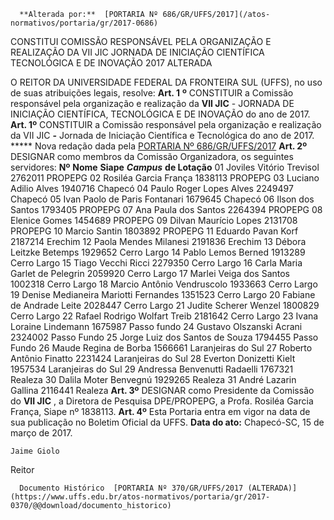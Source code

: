       **Alterada por:**  [PORTARIA Nº 686/GR/UFFS/2017](/atos-normativos/portaria/gr/2017-0686) 

   CONSTITUI COMISSÃO RESPONSÁVEL PELA ORGANIZAÇÃO E REALIZAÇÃO DA VII JIC JORNADA DE INICIAÇÃO CIENTÍFICA TECNOLÓGICA E DE INOVAÇÃO 2017 ALTERADA  

 O REITOR DA UNIVERSIDADE FEDERAL DA FRONTEIRA SUL (UFFS), no uso de suas atribuições legais, resolve:    **Art. 1**  **º**  CONSTITUIR a Comissão responsável pela organização e realização da **VII JIC** - JORNADA DE INICIAÇÃO CIENTÍFICA, TECNOLÓGICA E DE INOVAÇÃO do ano de 2017.  **Art. 1º** CONSTITUIR a Comissão responsável pela organização e realização da VII JIC **-** Jornada de Iniciação Científica e Tecnológica do ano de 2017. ***** Nova redação dada pela [PORTARIA Nº 686/GR/UFFS/2017](https://www.uffs.edu.br/atos-normativos/portaria/gr/2017-0686)    **Art. 2º** DESIGNAR como membros da Comissão Organizadora, os seguintes servidores:     **Nº**    **Nome**    **Siape**     ***Campus***  **de Lotação**      01   Joviles Vitório Trevisol   2762011   PROPEPG     02   Rosiléa Garcia França   1838113   PROPEPG     03   Luciano Adilio Alves   1940716   Chapecó     04   Paulo Roger Lopes Alves   2249497   Chapecó     05   Ivan Paolo de Paris Fontanari   1679645   Chapecó     06   Ilson dos Santos   1793405   PROPEPG     07   Ana Paula dos Santos   2264394   PROPEPG     08   Elenice Gomes   1454689   PROPEPG     09   Dilvan Maurício Lopes   2131708   PROPEPG     10   Marcio Santin   1803892   PROPEPG     11   Eduardo Pavan Korf   2187214   Erechim     12   Paola Mendes Milanesi   2191836   Erechim     13   Débora Leitzke Betemps   1929652   Cerro Largo     14   Pablo Lemos Berned   1913289   Cerro Largo     15   Tiago Vecchi Ricci   2279350   Cerro Largo     16   Carla Maria Garlet de Pelegrin   2059920   Cerro Largo     17   Marlei Veiga dos Santos   1002318   Cerro Largo     18   Marcio Antônio Vendruscolo   1933663   Cerro Largo     19   Denise Medianeira Mariotti Fernandes   1351523   Cerro Largo     20   Fabiane de Andrade Leite   2028447   Cerro Largo     21   Judite Scherer Wenzel   1800829   Cerro Largo     22   Rafael Rodrigo Wolfart Treib   2181642   Cerro Largo     23   Ivana Loraine Lindemann   1675987   Passo fundo     24   Gustavo Olszanski Acrani   2324002   Passo Fundo     25   Jorge Luiz dos Santos de Souza   1794455   Passo Fundo     26   Maude Regina de Borba   1566661   Laranjeiras do Sul     27   Roberto Antônio Finatto   2231424   Laranjeiras do Sul     28   Everton Donizetti Kielt   1957534   Laranjeiras do Sul     29   Andressa Benvenutti Radaelli   1767321   Realeza     30   Dalila Moter Benvegnú   1929265   Realeza     31   André Lazarin Gallina   2116441   Realeza       **Art. 3º** DESIGNAR como Presidente da Comissão do **VII JIC** , a Diretora de Pesquisa DPE/PROPEPG, a Profa. Rosiléa Garcia França, Siape nº 1838113.   **Art. 4º** Esta Portaria entra em vigor na data de sua publicação no Boletim Oficial da UFFS.      **Data do ato:** Chapecó-SC, 15 de março de 2017.   
 

    Jaime Giolo   
 Reitor 

      Documento Histórico  [PORTARIA Nº 370/GR/UFFS/2017 (ALTERADA)](https://www.uffs.edu.br/atos-normativos/portaria/gr/2017-0370/@@download/documento_historico)     
      